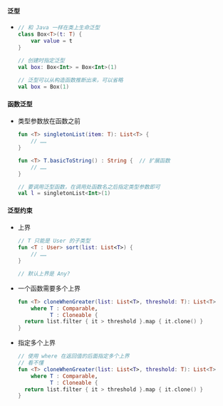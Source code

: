 #### 泛型

- ```kotlin
  // 和 Java 一样在类上生命泛型
  class Box<T>(t: T) {
      var value = t
  }

  // 创建时指定泛型
  val box: Box<Int> = Box<Int>(1)
 
  // 泛型可以从构造函数推断出来，可以省略
  val box = Box(1)
  ```
#### 函数泛型

- 类型参数放在函数之前
  ```kotlin
  fun <T> singletonList(item: T): List<T> {
      // ……
  }
  
  fun <T> T.basicToString() : String {  // 扩展函数
      // ……
  }
  
  // 要调用泛型函数，在调用处函数名之后指定类型参数即可
  val l = singletonList<Int>(1)
  ```
  
#### 泛型约束

- 上界
    ```kotlin
    // T 只能是 User 的子类型
    fun <T : User> sort(list: List<T>) {
        // ……
    }
    
    // 默认上界是 Any?
    ```
    
- 一个函数需要多个上界

    ```kotlin
    fun <T> cloneWhenGreater(list: List<T>, threshold: T): List<T>
        where T : Comparable,
              T : Cloneable {
      return list.filter { it > threshold }.map { it.clone() }
    }
    ```
    
- 指定多个上界

    ```kotlin
    // 使用 where 在返回值的后面指定多个上界
    // 看不懂
    fun <T> cloneWhenGreater(list: List<T>, threshold: T): List<T>
        where T : Comparable,
              T : Cloneable {
      return list.filter { it > threshold }.map { it.clone() }
    }
    ```

